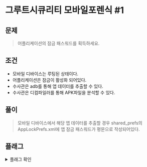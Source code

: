 # 그루트시큐리티 모바일포렌식 #1

## 문제
>어플리케이션의 잠금 패스워드를 획득하세요.

## 조건
- 모바일 디바이스는 루팅된 상태이다.
- 어플리케이션은 잠금이 활성화 되어있다.
- 수사관은 adb를 통해 앱 데이터를 추출할 수 있다.
- 수사관은 디컴파일러를 통해 APK파일을 분석할 수 있다.

## 풀이
>모바일 디바이스에서 해당 앱 데이터를 추출할 경우 shared_prefs의 AppLockPrefs.xml에 앱 잠금 패스워드가 평문으로 작성되어있다.

## 플래그
<details>
  <summary>플래그 확인</summary>

<b>flag: 102030</b>
</details>
